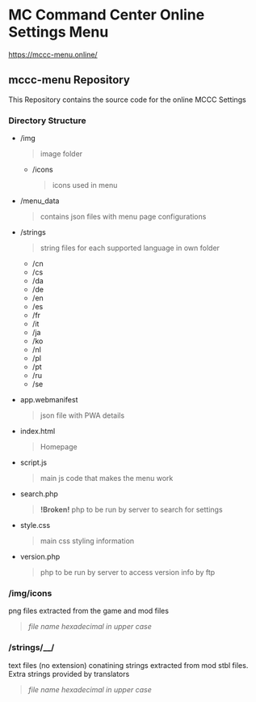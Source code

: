 # MC Command Center Online Settings Menu

https://mccc-menu.online/

## mccc-menu Repository
This Repository contains the source code for the online MCCC Settings

### Directory Structure
- /img
  > image folder
  - /icons
    > icons used in menu
- /menu_data
  > contains json files with menu page configurations 
- /strings
  > string files for each supported language in own folder
  - /cn
  - /cs
  - /da
  - /de
  - /en
  - /es
  - /fr
  - /it
  - /ja
  - /ko
  - /nl
  - /pl
  - /pt
  - /ru
  - /se

- app.webmanifest
  > json file with PWA details
- index.html
  > Homepage 
- script.js
  > main js code that makes the menu work
- search.php
  > **!Broken!** php to be run by server to search for settings
- style.css
  > main css styling information
- version.php
  > php to be run by server to access version info by ftp

### /img/icons
png files extracted from the game and mod files
> *file name hexadecimal in upper case* 

### /strings/__/
text files (no extension) conatining strings extracted from mod stbl files. Extra strings provided by translators
> *file name hexadecimal in upper case*